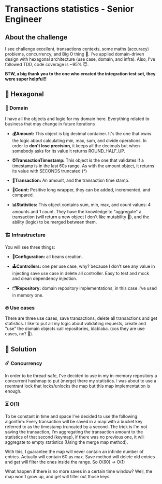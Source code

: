 # Transactions statistics - Senior Engineer

## About the challenge

I see challenge excellent, transactions contexts, some maths (accuracy) problems, concurrency, and Big O thing 😬.
I've applied domain-driven design with hexagonal architecture (use case, domain, and infra). Also, I've followed TDD,
code coverage is ~95% 😇.

**BTW, a big thank you to the one who created the integration test set, they were super helpful!!**

## 🐝 Hexagonal

### 👔 Domain

I have all the objects and logic for my domain here. Everything related to business that may change in future iterations

- **💰Amount:** This object is big decimal container. It's the one that owns the logic about calculating min, max, sum, and divide operations. 
  In order to **don't lose precision**, it keeps all the decimals but when somebody asks for its value it returns ROUND_HALF_UP.


- **⏰TransactionTimestamp:** This object is the one that validates if a timestamp is in the last 60s range. As with the amount object, it returns its value with SECONDS truncated (*)


- **🤝Transaction:** An amount, and the transaction time stamp.


- **🐜Count:** Positive long wrapper, they can be added, incremented, and compared.


- **📊Statistics:** This object contains sum, min, max, and count values: 4 amounts and 1 count. They have the knowledge to "aggregate" a transaction (will return a new object I don't like mutability 🙅), and the ability (logic) to be merged between them.


### 🏗 Infrastructure

You will see three things:

- **🧮Configuration:** all beans creation.


- **🕹Controllers:** one per use case, why? because I don't see any value in injecting save use case in delete all controller. Easy to test and mock and clean dependency injection.


- **🗂Repository:** domain repository implementations, in this case I've used in memory one.

### 🔥 Use cases

There are three use cases, save transactions, delete all transactions and get statistics.
I like to put all my logic about validating requests, create and "use" the domain objects call repositories, blablaba. (cos they are use cases, no? 🤔).

## 🧩 Solution

### ☄️ Concurrency

In order to be thread-safe, I've decided to use in my in-memory repository a concurrent hashmap to put (merge) there my statistics. I was about to use a reentrant lock that locks/unlocks the map but this map implementation is enough.
### ⏳ O(1)

To be constant in time and space I've decided to use the following algorithm:
Every transaction will be saved in a map with a bucket key referred to as the timestamp truncated by a second.
The trick is I'm not saving the transaction, I'm aggregating the transaction amount to the statistics of that second (keymap),
if there was no previous one, it will aggregate to empty statistics (Using the merge map method).

With this, I guarantee the map will never contain an infinite number of entries. Actually will contain 60 as max.
Save method will delete old entries and get will filter the ones inside the range. So O(60) -> O(1)

What happen if there is no more saves in a certain time window? Well, the map won't grow up, and get will filter out those keys.